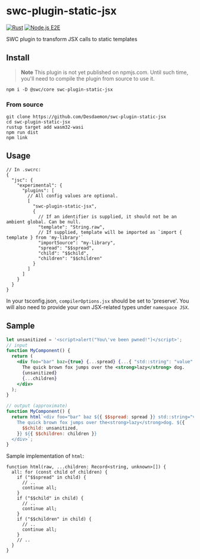 # swc-plugin-static-jsx

[![Rust](https://github.com/Desdaemon/swc-plugin-static-jsx/actions/workflows/rust.yml/badge.svg)](https://github.com/Desdaemon/swc-plugin-static-jsx/actions/workflows/rust.yml)
[![Node.js E2E](https://github.com/Desdaemon/swc-plugin-static-jsx/actions/workflows/e2e.yml/badge.svg)](https://github.com/Desdaemon/swc-plugin-static-jsx/actions/workflows/e2e.yml)

SWC plugin to transform JSX calls to static templates

## Install

> **Note**
> This plugin is not yet published on npmjs.com. Until such time, you'll need to compile the plugin from source to use it.

```shell
npm i -D @swc/core swc-plugin-static-jsx
```

### From source

```shell
git clone https://github.com/Desdaemon/swc-plugin-static-jsx
cd swc-plugin-static-jsx
rustup target add wasm32-wasi
npm run dist
npm link
```

## Usage

```jsonc
// In .swcrc:
{
  "jsc": {
    "experimental": {
      "plugins": [
        // All config values are optional.
        [
          "swc-plugin-static-jsx",
          {
            // If an identifier is supplied, it should not be an ambient global. Can be null.
            "template": "String.raw",
            // If supplied, template will be imported as `import { template } from 'my-library'`
            "importSource": "my-library",
            "spread": "$$spread",
            "child": "$$child",
            "children": "$$children"
          }
        ]
      ]
    }
  }
}
```

In your tsconfig.json, `compilerOptions.jsx` should be set to 'preserve'. You will also need to
provide your own JSX-related types under `namespace JSX`.

## Sample

```jsx
let unsanitized = '<script>alert("You\'ve been pwned!")</script>';
// input
function MyComponent() {
  return (
    <div foo="bar" baz={true} {...spread} {...{ "std::string": "value" }}>
      The quick brown fox jumps over the <strong>lazy</strong> dog.
      {unsanitized}
      {...children}
    </div>
  );
}

// output (approximate)
function MyComponent() {
  return html`<div foo="bar" baz ${{ $$spread: spread }} std::string="value">
    The quick brown fox jumps over the<strong>lazy</strong>dog. ${{
      $$child: unsanitized,
    }} ${{ $$children: children }}
  </div>`;
}
```

Sample implementation of `html`:

```tsx
function html(raw, ...children: Record<string, unknown>[]) {
  all: for (const child of children) {
    if ("$$spread" in child) {
      // ..
      continue all;
    }
    if ("$$child" in child) {
      // ..
      continue all;
    }
    if ("$$children" in child) {
      // ..
      continue all;
    }
    // ..
  }
}
```
